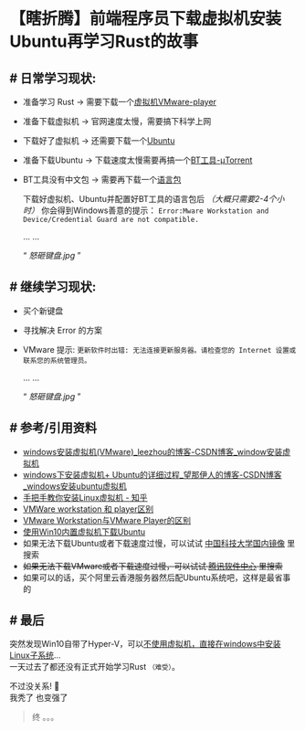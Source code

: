 # 【瞎折腾】前端程序员下载虚拟机安装Ubuntu再学习Rust的故事

## \# 日常学习现状:   
- 准备学习 Rust -> 需要下载一个[虚拟机VMware-player](https://my.vmware.com/cn/web/vmware/downloads/details?downloadGroup=PLAYER-1556&productId=800&rPId=47865)  
- 准备下载虚拟机 -> 官网速度太慢，需要搞下科学上网  
- 下载好了虚拟机 -> 还需要下载一个[Ubuntu](https://cn.ubuntu.com/download)  
- 准备下载Ubuntu -> 下载速度太慢需要再搞一个[BT工具-µTorrent](https://www.utorrent.com/intl/zh_tw/downloads/win)  
- BT工具没有中文包 -> 需要再下载一个[语言包](https://www.utorrent.com/scripts/dl.php?track=stable&build=43085&client=utorrent)   

  下载好虚拟机、Ubuntu并配置好BT工具的语言包后 *<em>（大概只需要2-4个小时）</em>* 你会得到Windows善意的提示： `Error:Mware Workstation and Device/Credential Guard are not compatible.  `

  ... ...   
  
  “ *怒砸键盘.jpg* ”
  
  
## \# 继续学习现状:    
- 买个新键盘
- 寻找解决 Error 的方案
- VMware 提示: `更新软件时出错: 无法连接更新服务器。请检查您的 Internet 设置或联系您的系统管理员。`

  ... ...   
  
  “ *怒砸键盘.jpg* ”



## \# 参考/引用资料

- [windows安装虚拟机(VMware)_leezhou的博客-CSDN博客_window安装虚拟机](https://blog.csdn.net/qq_35206244/article/details/79339453)
- [windows下安装虚拟机+ Ubuntu的详细过程_望那伊人的博客-CSDN博客_windows安装ubuntu虚拟机](https://blog.csdn.net/u012611644/article/details/80728806)
- [手把手教你安装Linux虚拟机 - 知乎](https://zhuanlan.zhihu.com/p/41940739)
- [VMWare workstation 和 player区别](https://blog.csdn.net/alada007/article/details/8205488)
- [VMware Workstation与VMware Player的区别](https://blog.csdn.net/butterflydog/article/details/5910509)
- [使用Win10内置虚拟机下载Ubuntu](https://cloud.tencent.com/developer/news/448568)
- 如果无法下载Ubuntu或者下载速度过慢，可以试试 [中国科技大学国内镜像](http://mirrors.ustc.edu.cn/) 里搜索
- ~~如果无法下载VMware或者下载速度过慢，可以试试 [腾讯软件中心]() 里搜索~~
- 如果可以的话，买个阿里云香港服务器然后配Ubuntu系统吧，这样是最省事的


## \# 最后

突然发现Win10自带了Hyper-V，可以[不使用虚拟机，直接在windows中安装Linux子系统](https://cloud.tencent.com/developer/news/448568)...         
一天过去了都还没有正式开始学习Rust <small>（难受）</small>。

不过没关系! 🐶   
我秃了 也变强了  

> 终 。。。  

